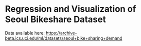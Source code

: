 # Regression and Visualization of Seoul Bikeshare Dataset

Data available here:
https://archive-beta.ics.uci.edu/ml/datasets/seoul+bike+sharing+demand